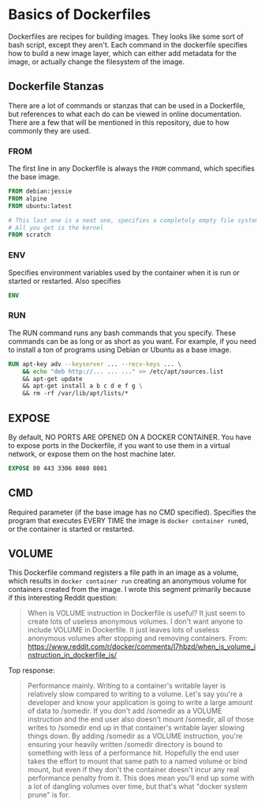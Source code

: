 # Basics of Dockerfiles

Dockerfiles are recipes for building images. They looks like some sort of bash
script, except they aren't. Each command in the dockerfile specifies how to
build a new image layer, which can either add metadata for the image, or
actually change the filesystem of the image.

## Dockerfile Stanzas

There are a lot of commands or stanzas that can be used in a Dockerfile, but
references to what each do can be viewed in online documentation. There are a
few that will be mentioned in this repository, due to how commonly they are
used.

### FROM

The first line in any Dockerfile is always the `FROM` command, which specifies
the base image.

```Dockerfile
FROM debian:jessie
FROM alpine
FROM ubuntu:latest

# This last one is a neat one, specifies a completely empty file system.
# All you get is the kernel
FROM scratch
```

### ENV

Specifies environment variables used by the container when it is run or started
or restarted. Also specifies

```Dockerfile
ENV 
```

### RUN

The RUN command runs any bash commands that you specify. These commands can be
as long or as short as you want. For example, if you need to install a ton of
programs using Debian or Ubuntu as a base image.

```Dockerfile
RUN apt-key adv --keyserver ... --recv-keys ... \
    && echo "deb http://... ... ..." >> /etc/apt/sources.list
    && apt-get update
    && apt-get install a b c d e f g \
    && rm -rf /var/lib/apt/lists/*
```

## EXPOSE

By default, NO PORTS ARE OPENED ON A DOCKER CONTAINER. You have to expose ports
in the Dockerfile, if you want to use them in a virtual network, or expose them
on the host machine later.

```Dockerfile
EXPOSE 80 443 3306 8080 8081
```

## CMD

Required parameter (if the base image has no CMD specified). Specifies the
program that executes EVERY TIME the image is `docker container run`ed, or the
container is started or restarted.

## VOLUME

This Dockerfile command registers a file path in an image as a volume, which results in `docker container run` creating an anonymous volume for containers created from the image. I wrote this segment primarily because if this interesting Reddit question:

> When is VOLUME instruction in Dockerfile is useful? It just seem to create lots of useless anonymous volumes. I don't want anyone to include VOLUME in Dockerfile. It just leaves lots of useless anonymous volumes after stopping and removing containers.
> From: https://www.reddit.com/r/docker/comments/l7hbzd/when_is_volume_instruction_in_dockerfile_is/

Top response:

> Performance mainly. Writing to a container's writable layer is relatively slow compared to writing to a volume. Let's say you're a developer and know your application is going to write a large amount of data to /somedir. If you don't add /somedir as a VOLUME instruction and the end user also doesn't mount /somedir, all of those writes to /somedir end up in that container's writable layer slowing things down.
> By adding /somedir as a VOLUME instruction, you're ensuring your heavily written /somedir directory is bound to something with less of a performance hit. Hopefully the end user takes the effort to mount that same path to a named volume or bind mount, but even if they don't the container doesn't incur any real performance penalty from it.
> This does mean you'll end up some with a lot of dangling volumes over time, but that's what "docker system prune" is for.
